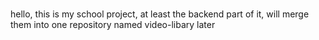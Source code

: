 # 

hello, this is my school project, at least the backend part of it, will merge them into one repository named video-libary later
